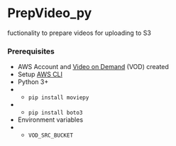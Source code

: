 # PrepVideo_py
fuctionality to prepare videos for uploading to S3

### Prerequisites
* AWS Account and [Video on Demand](https://aws.amazon.com/solutions/video-on-demand-on-aws/) (VOD) created
* Setup [AWS CLI](https://docs.aws.amazon.com/cli/latest/userguide/cli-chap-install.html)
* Python 3+
* * ```pip install moviepy```
* * ```pip install boto3```
* Environment variables
* * ```VOD_SRC_BUCKET```
